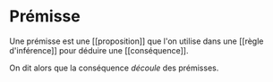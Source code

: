 # Prémisse

Une prémisse est une [[proposition]] que l'on utilise dans une [[règle d'inférence]] pour déduire une [[conséquence]].

On dit alors que la conséquence _découle_ des prémisses.

